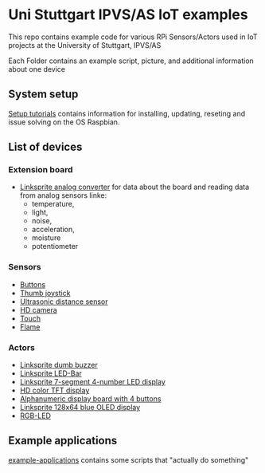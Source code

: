 # Uni Stuttgart IPVS/AS IoT examples
This repo contains example code for various RPi Sensors/Actors used in IoT projects at the University of Stuttgart, IPVS/AS

Each Folder contains an example script, picture, and additional information about one device

## System setup
[Setup tutorials](setup-raspberrypi) contains information for installing, updating, reseting and issue solving on the OS Raspbian.

## List of devices 

### Extension board
* [Linksprite analog converter](extension-board) for data about the board and reading data from analog sensors linke:
  * temperature, 
  * light, 
  * noise, 
  * acceleration, 
  * moisture
  * potentiometer


### Sensors
* [Buttons](sensor-button)
* [Thumb joystick](sensor-thumb-joystick)
* [Ultrasonic distance sensor](sensor-ultrasonic-distance)
* [HD camera](sensor-HD-camera)
* [Touch](sensor-touch)
* [Flame](sensor-flame)

### Actors
* [Linksprite dumb buzzer](actor-linksprite-buzzer)
* [Linksprite LED-Bar](actor-linksprite-led-bar)
* [Linksprite 7-segment 4-number LED display](actor-led-7segment-4numbers)
* [HD color TFT display](actor-graphic-TFT-display)
* [Alphanumeric display board with 4 buttons](actor-alphanumeric-display-board)
* [Linksprite 128x64 blue OLED display](actor-linksprite-OLED-display)
* [RGB-LED](actor-RGB-LED)



## Example applications
[example-applications](example-applications/) contains some scripts that "actually do something"
